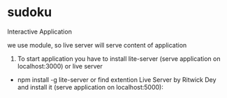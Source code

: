 # sudoku
Interactive Application

we use module, so live server will serve content of application

1. To start application you have to install lite-server (serve application on localhost:3000) or live server
- npm install -g lite-server
or find extention Live Server by Ritwick Dey and install it (serve application on localhost:5000):
